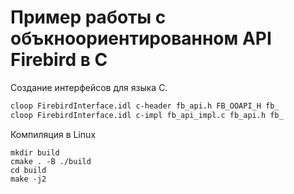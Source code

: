 # Пример работы с объкноориентированном API Firebird в C

Создание интерфейсов для языка C.

```bash
cloop FirebirdInterface.idl c-header fb_api.h FB_OOAPI_H fb_
cloop FirebirdInterface.idl c-impl fb_api_impl.c fb_api.h fb_
```

Компиляция в Linux

```
mkdir build
cmake . -B ./build
cd build
make -j2
```

